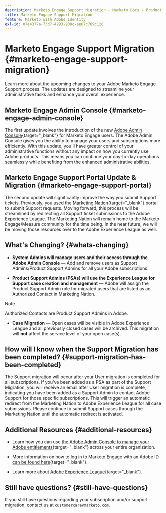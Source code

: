 ```yaml
---
description: Marketo Engage Support Migration - Marketo Docs - Product Documentation
title: Marketo Engage Support Migration
feature: Marketo with Adobe Identity
exl-id: 07e4377a-73d7-4293-938c-ae87c769c128
---
```

# Marketo Engage Support Migration {#marketo-engage-support-migration}

Learn more about the upcoming changes to your Adobe Marketo Engage Support process. The updates are designed to streamline your administrative tasks and enhance your overall experience.

## Marketo Engage Admin Console {#marketo-engage-admin-console}

The first update involves the introduction of the new [Adobe Admin Console](https://helpx.adobe.com/enterprise/admin-guide.html){target="_blank"} for Marketo Engage users. The Adobe Admin Console gives you the ability to manage your users and subscriptions more efficiently. With this update, you'll have greater control of your administrative functions without any impact on how you currently use Adobe products. This means you can continue your day-to-day operations seamlessly while benefiting from the enhanced administrative abilities.

## Marketo Engage Support Portal Update & Migration {#marketo-engage-support-portal}

The second update will significantly improve the way you submit Support tickets. Previously, you used the [Marketing Nation](https://nation.marketo.com/){target="_blank"} portal to submit Support requests. Moving forward, this process will be streamlined by redirecting all Support ticket submissions to the Adobe Experience League. The Marketing Nation will remain home to the Marketo Engage/Measure community for the time being. In the near future, we will be moving those resources over to the Adobe Experience League as well.

## What's Changing? {#whats-changing}

* **System Admins will manage users and their access through the Adobe Admin Console** &mdash; Add and remove users as Support Admins/Product Support Admins for all your Adobe subscriptions.

* **Product Support Admins (PSAs) will use the Experience League for Support case creation and management** &mdash; Adobe will assign the Product Support Admin role for migrated users that are listed as an Authorized Contact in Marketing Nation.

>[!NOTE]
>
>Authorized Contacts are Product Support Admins in Adobe.

* **Case Migration** &mdash; Open cases will be visible in Adobe Experience League and all previously closed cases will be archived. This migration will **not** affect the service level of your open case(s).

## How will I know when the Support Migration has been completed? {#support-migration-has-been-completed}

The Support migration will occur after your User migration is completed for all subscriptions. If you've been added as a PSA as part of the Support Migration, you will receive an email after User migration is complete, indicating you have been added as a Support Admin to contact Adobe Support for those specific subscriptions. This will trigger an automatic redirect from the Marketing Nation to Adobe Experience League for all case submissions. Please continue to submit Support cases through the Marketing Nation until the automatic redirect is activated.

## Additional Resources {#additional-resources}

* Learn how you can use [the Adobe Admin Console to manage your Adobe entitlements](https://helpx.adobe.com/enterprise/using/admin-roles.html){target="_blank"} across your entire organization.

* More information on how to log in to Marketo Engage with an Adobe ID [can be found here](/help/marketo/product-docs/administration/marketo-with-adobe-identity/user-sign-in-with-adobe-id.md){target="_blank"}.

* Learn more about [Adobe Experience League](https://experienceleague.adobe.com/){target="_blank"}.

## Still have questions? {#still-have-questions}

If you still have questions regarding your subscription and/or support migration, contact us at `customercare@marketo.com`.
